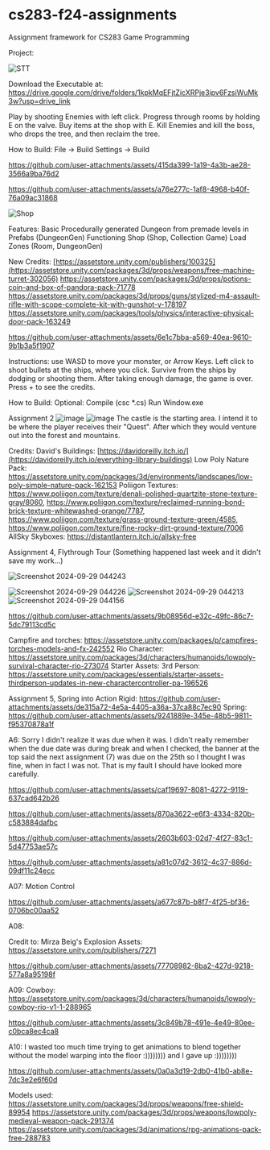# cs283-f24-assignments
Assignment framework for CS283 Game Programming

Project: 



![STT](https://github.com/user-attachments/assets/e84f3c34-7159-4012-bda4-2766279b39a5)

Download the Executable at: https://drive.google.com/drive/folders/1kpkMqEFjtZicXRPje3ipv6FzsiWuMk3w?usp=drive_link

Play by shooting Enemies with left click. Progress through rooms by holding E on the valve. Buy items at the shop with E. Kill Enemies and kill the boss, who drops the tree, and then reclaim the tree.

How to Build: File -> Build Settings -> Build

https://github.com/user-attachments/assets/415da399-1a19-4a3b-ae28-3566a9ba76d2

https://github.com/user-attachments/assets/a76e277c-1af8-4968-b40f-76a09ac31868


![Shop](https://github.com/user-attachments/assets/859fd285-4f27-4c5d-b517-5b06d562f509)

Features:
Basic Procedurally generated Dungeon from premade levels in Prefabs (DungeonGen)
Functioning Shop (Shop, Collection Game)
Load Zones (Room, DungeonGen)

New Credits:
[https://assetstore.unity.com/publishers/100325](https://assetstore.unity.com/packages/3d/props/weapons/free-machine-turret-302056)
https://assetstore.unity.com/packages/3d/props/potions-coin-and-box-of-pandora-pack-71778
https://assetstore.unity.com/packages/3d/props/guns/stylized-m4-assault-rifle-with-scope-complete-kit-with-gunshot-v-178197
https://assetstore.unity.com/packages/tools/physics/interactive-physical-door-pack-163249




https://github.com/user-attachments/assets/6e1c7bba-a569-40ea-9610-9b1b3a5f1907

Instructions:
use WASD to move your monster, or Arrow Keys. Left click to shoot bullets at the ships, where you click. Survive from the ships by dodging or shooting them. After taking enough damage, the game is over.
Press + to see the credits. 


How to Build:
Optional: Compile (csc *.cs)
Run Window.exe




Assignment 2
![image](https://github.com/user-attachments/assets/4af10157-2a46-44f1-b701-00513f5dcc5e)
![image](https://github.com/user-attachments/assets/0579ea31-7e2c-46e5-adc0-b0e96e2b6351)
The castle is the starting area. I intend it to be where the player receives their "Quest". After which they would venture out into the forest and mountains. 

Credits:
David's Buildings: [https://davidoreilly.itch.io/](https://davidoreilly.itch.io/everything-library-buildings)
Low Poly Nature Pack: https://assetstore.unity.com/packages/3d/environments/landscapes/low-poly-simple-nature-pack-162153
Poliigon Textures: https://www.poliigon.com/texture/denali-polished-quartzite-stone-texture-gray/8060, https://www.poliigon.com/texture/reclaimed-running-bond-brick-texture-whitewashed-orange/7787, https://www.poliigon.com/texture/grass-ground-texture-green/4585, https://www.poliigon.com/texture/fine-rocky-dirt-ground-texture/7006
AllSky Skyboxes: https://distantlantern.itch.io/allsky-free

Assignment 4, Flythrough Tour
(Something happened last week and it didn't save my work...)

![Screenshot 2024-09-29 044243](https://github.com/user-attachments/assets/fb5acf81-18f6-4a2d-9dac-50ae2dabdde3)

![Screenshot 2024-09-29 044226](https://github.com/user-attachments/assets/90a5c8ba-0440-4c5e-8c9f-9e93bc7d89fb)
![Screenshot 2024-09-29 044213](https://github.com/user-attachments/assets/a6783206-7eeb-4d1c-8ae9-6c8c287d28fe)
![Screenshot 2024-09-29 044156](https://github.com/user-attachments/assets/fe999e93-d0a0-43cf-8a6b-52d41abf7550)

https://github.com/user-attachments/assets/9b08956d-e32c-49fc-86c7-5dc79113cd5c

Campfire and torches: https://assetstore.unity.com/packages/p/campfires-torches-models-and-fx-242552
Rio Character: https://assetstore.unity.com/packages/3d/characters/humanoids/lowpoly-survival-character-rio-273074
Starter Assets: 3rd Person: https://assetstore.unity.com/packages/essentials/starter-assets-thirdperson-updates-in-new-charactercontroller-pa-196526

Assignment 5, Spring into Action
Rigid:
https://github.com/user-attachments/assets/de315a72-4e5a-4405-a36a-37ca88c7ec90
Spring:
https://github.com/user-attachments/assets/9241889e-345e-48b5-9811-f95370878a1f

A6:
Sorry I didn't realize it was due when it was. I didn't really remember when the due date was during break and when I checked, the banner at the top said the next assignment (7)  was due on the 25th so I thought I was fine, when in fact I was not. That is my fault I should have looked more carefully. 



https://github.com/user-attachments/assets/caf19697-8081-4272-9119-637cad642b26



https://github.com/user-attachments/assets/870a3622-e6f3-4334-820b-c583884dafbc



https://github.com/user-attachments/assets/2603b603-02d7-4f27-83c1-5d47753ae57c



https://github.com/user-attachments/assets/a81c07d2-3612-4c37-886d-09df11c24ecc



A07: Motion Control

https://github.com/user-attachments/assets/a677c87b-b8f7-4f25-bf36-0706bc00aa52

A08:

Credit to: Mirza Beig's Explosion Assets:
https://assetstore.unity.com/publishers/7271


https://github.com/user-attachments/assets/77708982-8ba2-427d-9218-577a8a95198f

A09:
Cowboy: https://assetstore.unity.com/packages/3d/characters/humanoids/lowpoly-cowboy-rio-v1-1-288965

https://github.com/user-attachments/assets/3c849b78-491e-4e49-80ee-c0bca8ec4ca8

A10:
I wasted too much time trying to get animations to blend together without the model warping into the floor :)))))))) and I gave up :))))))))

https://github.com/user-attachments/assets/0a0a3d19-2db0-41b0-ab8e-7dc3e2e6f60d

Models used:
https://assetstore.unity.com/packages/3d/props/weapons/free-shield-89954
https://assetstore.unity.com/packages/3d/props/weapons/lowpoly-medieval-weapon-pack-291374
https://assetstore.unity.com/packages/3d/animations/rpg-animations-pack-free-288783



